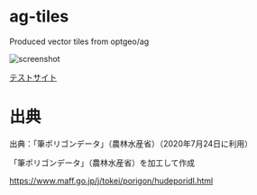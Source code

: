 # ag-tiles
Produced vector tiles from optgeo/ag

![screenshot](https://optgeo.github.io/ag/img/screenshot.jpg)

[テストサイト](https://optgeo.github.io/ag)

# 出典
出典：「筆ポリゴンデータ」（農林水産省）（2020年7月24日に利用）

「筆ポリゴンデータ」（農林水産省）を加工して作成

https://www.maff.go.jp/j/tokei/porigon/hudeporidl.html
